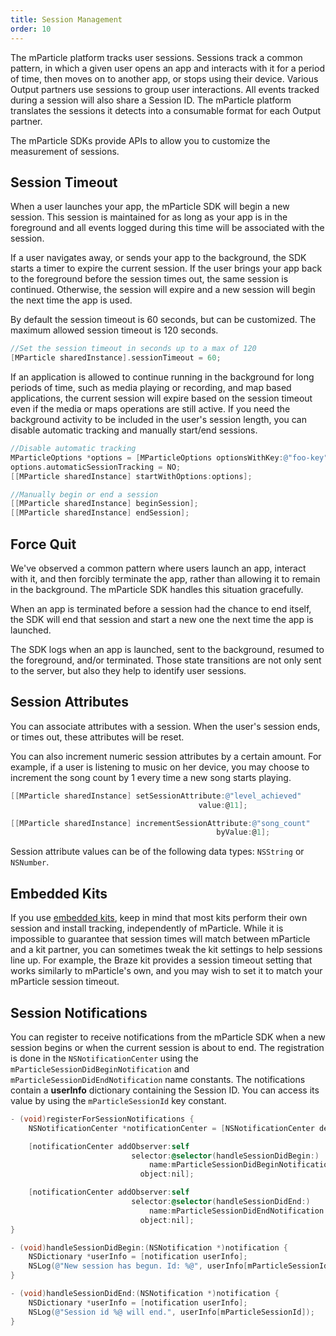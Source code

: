 ```yaml
---
title: Session Management
order: 10
---
```


The mParticle platform tracks user sessions. Sessions track a common pattern, in which a given user opens an app and interacts with it for a period of time, then moves on to another app, or stops using their device. Various Output partners use sessions to group user interactions. All events tracked during a session will also share a Session ID. The mParticle platform translates the sessions it detects into a consumable format for each Output partner.

The mParticle SDKs provide APIs to allow you to customize the measurement of sessions. 

## Session Timeout

When a user launches your app, the mParticle SDK will begin a new session. This session is maintained for as long as your app is in the foreground and all events logged during this time will be associated with the session. 

If a user navigates away, or sends your app to the background, the SDK starts a timer to expire the current session. If the user brings your app back to the foreground before the session times out, the same session is continued. Otherwise, the session will expire and a new session will begin the next time the app is used.

By default the session timeout is 60 seconds, but can be customized. The maximum allowed session timeout is 120 seconds.

~~~objectivec
//Set the session timeout in seconds up to a max of 120
[MParticle sharedInstance].sessionTimeout = 60;
~~~

If an application is allowed to continue running in the background for long periods of time, such as media playing or recording, and map based applications, the current session will expire based on the session timeout even if the media or maps operations are still active. If you need the background activity to be included in the user's session length, you can disable automatic tracking and manually start/end sessions.

~~~objectivec
//Disable automatic tracking
MParticleOptions *options = [MParticleOptions optionsWithKey:@"foo-key" secret:@"foo-secret"];
options.automaticSessionTracking = NO;
[[MParticle sharedInstance] startWithOptions:options];

//Manually begin or end a session
[[MParticle sharedInstance] beginSession];
[[MParticle sharedInstance] endSession];
~~~



## Force Quit

We've observed a common pattern where users launch an app, interact with it, and then forcibly terminate the app, rather than allowing it to remain in the background. The mParticle SDK handles this situation gracefully. 

When an app is terminated before a session had the chance to end itself, the SDK will end that session and start a new one the next time the app is launched. 

The SDK logs when an app is launched, sent to the background, resumed to the foreground, and/or terminated. Those state transitions are not only sent to the server, but also they help to identify user sessions.



## Session Attributes

You can associate attributes with a session. When the user's session ends, or times out, these attributes will be reset.

You can also increment numeric session attributes by a certain amount. For example, if a user is listening to music on her device, you may choose to increment the song count by 1 every time a new song starts playing.

~~~objectivec
[[MParticle sharedInstance] setSessionAttribute:@"level_achieved"
                                          value:@11];

[[MParticle sharedInstance] incrementSessionAttribute:@"song_count"
                                              byValue:@1];
~~~

Session attribute values can be of the following data types: `NSString` or `NSNumber`.

## Embedded Kits

If you use [embedded kits](), keep in mind that most kits perform their own session and install tracking, independently of mParticle. While it is impossible to guarantee that session times will match between mParticle and a kit partner, you can sometimes tweak the kit settings to help sessions line up. For example, the Braze kit provides a session timeout setting that works similarly to mParticle's own, and you may wish to set it to match your mParticle session timeout.

## Session Notifications

You can register to receive notifications from the mParticle SDK when a new session begins or when the current session is about to end. The registration is done in the `NSNotificationCenter` using the `mParticleSessionDidBeginNotification` and `mParticleSessionDidEndNotification` name constants.  The notifications contain a **userInfo** dictionary containing the Session ID. You can access its value by using the `mParticleSessionId` key constant.

~~~objectivec
- (void)registerForSessionNotifications {
    NSNotificationCenter *notificationCenter = [NSNotificationCenter defaultCenter];

    [notificationCenter addObserver:self
                           selector:@selector(handleSessionDidBegin:)
                               name:mParticleSessionDidBeginNotification
                             object:nil];

    [notificationCenter addObserver:self
                           selector:@selector(handleSessionDidEnd:)
                               name:mParticleSessionDidEndNotification
                             object:nil];
}

- (void)handleSessionDidBegin:(NSNotification *)notification {
    NSDictionary *userInfo = [notification userInfo];
    NSLog(@"New session has begun. Id: %@", userInfo[mParticleSessionId]);
}

- (void)handleSessionDidEnd:(NSNotification *)notification {
    NSDictionary *userInfo = [notification userInfo];
    NSLog(@"Session id %@ will end.", userInfo[mParticleSessionId]);
}
~~~
